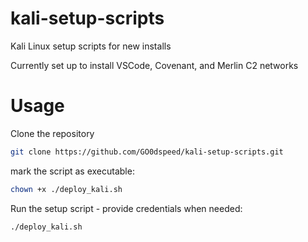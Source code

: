 # kali-setup-scripts
Kali Linux setup scripts for new installs

Currently set up to install VSCode, Covenant, and Merlin C2 networks

# Usage

Clone the repository

```bash
git clone https://github.com/GO0dspeed/kali-setup-scripts.git
```

mark the script as executable:

```bash
chown +x ./deploy_kali.sh
```

Run the setup script - provide credentials when needed:

```bash
./deploy_kali.sh
```
